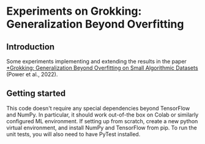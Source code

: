 # Experiments on Grokking: Generalization Beyond Overfitting

## Introduction

Some experiments implementing and extending the results in the paper
[*Grokking: Generalization Beyond Overfitting on Small Algorithmic
Datasets](https://arxiv.org/pdf/2201.02177.pdf) (Power et al., 2022).

## Getting started

This code doesn't require any special dependencies beyond TensorFlow and
NumPy. In particular, it should work out-of-the box on Colab or similarly
configured ML environment. If setting up from scratch, create a new
python virtual environment, and install NumPy and TensorFlow from pip. To
run the unit tests, you will also need to have PyTest installed.
